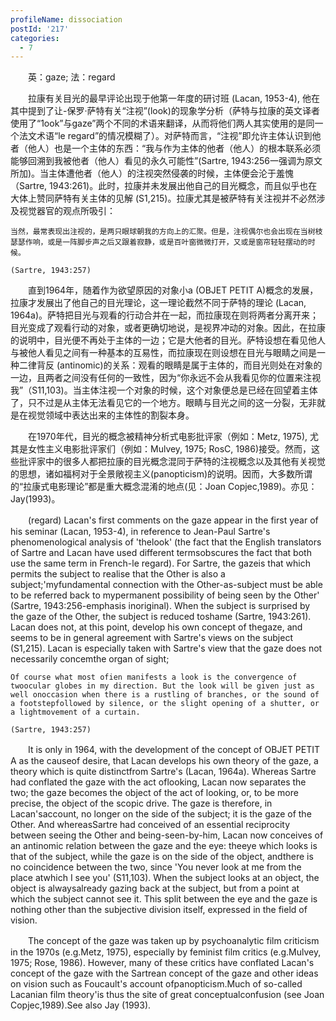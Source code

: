 ```yaml
---
profileName: dissociation
postId: '217'
categories:
  - 7
---
```

‌‌‌‌　　英：gaze; 法：regard

‌‌‌‌　　拉康有关目光的最早评论出现于他第一年度的研讨班 (Lacan, 1953-4), 他在其中提到了让-保罗·萨特有关“注视”(look)的现象学分析（萨特与拉康的英文译者使用了“1ook”与gaze”两个不同的术语来翻译，从而将他们两人其实使用的是同一个法文术语“le regard”的情况模糊了）。对萨特而言，“注视”即允许主体认识到他者（他人）也是一个主体的东西：“我与作为主体的他者（他人）的根本联系必须能够回溯到我被他者（他人）看见的永久可能性”(Sartre, 1943:256一强调为原文所加)。当主体遭他者（他人）的注视突然侵袭的时候，主体便会沦于羞愧（Sartre, 1943:261)。此时，拉康并未发展出他自己的目光概念，而且似乎也在大体上赞同萨特有关主体的见解 (S1,215)。拉康尤其是被萨特有关注视并不必然涉及视觉器官的观点所吸引：

	当然，最常表现出注视的，是两只眼球朝我的方向上的汇聚。但是，注视偶尔也会出现在当树枝瑟瑟作响，或是一阵脚步声之后又跟着寂静，或是百叶窗微微打开，又或是窗帘轻轻摆动的时候。

	(Sartre, 1943:257)

‌‌‌‌　　直到1964年，随着作为欲望原因的对象小a (OBJET PETIT A)概念的发展，拉康才发展出了他自己的目光理论，这一理论截然不同于萨特的理论 (Lacan, 1964a)。萨特把目光与观看的行动合并在一起，而拉康现在则将两者分离开来；目光变成了观看行动的对象，或者更确切地说，是视界冲动的对象。因此，在拉康的说明中，目光便不再处于主体的一边；它是大他者的目光。萨特设想在看见他人与被他人看见之间有一种基本的互易性，而拉康现在则设想在目光与眼睛之间是一种二律背反 (antinomic)的关系：观看的眼睛是属于主体的，而目光则处在对象的一边，且两者之间没有任何的一致性，因为“你永远不会从我看见你的位置来注视我”（S11,103)。当主体注视一个对象的时候，这个对象便总是已经在回望着主体了，只不过是从主体无法看见它的一个地方。眼睛与目光之间的这一分裂，无非就是在视觉领域中表达出来的主体性的割裂本身。

‌‌‌‌　　在1970年代，目光的概念被精神分析式电影批评家（例如：Metz, 1975), 尤其是女性主义电影批评家们（例如：Mulvey, 1975; RosC, 1986)接受。然而，这些批评家中的很多人都把拉康的目光概念混同于萨特的注视概念以及其他有关视觉的思想，诸如福柯对于全景敞视主义(panopticism)的说明。因而，大多数所谓的“拉康式电影理论”都是重大概念混淆的地点(见：Joan Copjec,1989)。亦见：Jay(1993)。


‌‌‌‌　　(regard) Lacan's first comments on the gaze appear in the first year of his seminar (Lacan, 1953-4), in reference to Jean-Paul Sartre's phenomenological analysis of 'thelook' (the fact that the English translators of Sartre and Lacan have used different termsobscures the fact that both use the same term in French-le regard). For Sartre, the gazeis that which permits the subject to realise that the Other is also a subject;'myfundamental connection with the Other-as-subject must be able to be referred back to mypermanent possibility of being seen by the Other' (Sartre, 1943:256-emphasis inoriginal). When the subject is surprised by the gaze of the Other, the subject is reduced toshame (Sartre, 1943:261). Lacan does not, at this point, develop his own concept of thegaze, and seems to be in general agreement with Sartre's views on the subject (S1,215). Lacan is especially taken with Sartre's view that the gaze does not necessarily concemthe organ of sight;

	Of course what most ofien manifests a look is the convergence of twoocular globes in my direction. But the look will be given just as well onoccasion when there is a rustling of branches, or the sound of a footstepfollowed by silence, or the slight opening of a shutter, or a lightmovement of a curtain.

	(Sartre, 1943:257)

‌‌‌‌　　It is only in 1964, with the development of the concept of OBJET PETIT A as the causeof desire, that Lacan develops his own theory of the gaze, a theory which is quite distinctfrom Sartre's (Lacan, 1964a). Whereas Sartre had conflated the gaze with the act oflooking, Lacan now separates the two; the gaze becomes the object of the act of looking, or, to be more precise, the object of the scopic drive. The gaze is therefore, in Lacan'saccount, no longer on the side of the subject; it is the gaze of the Other. And whereasSartre had conceived of an essential reciprocity between seeing the Other and being-seen-by-him, Lacan now conceives of an antinomic relation between the gaze and the eye: theeye which looks is that of the subject, while the gaze is on the side of the object, andthere is no coincidence between the two, since 'You never look at me from the place atwhich I see you' (S11,103). When the subject looks at an object, the object is alwaysalready gazing back at the subject, but from a point at which the subject cannot see it. This split between the eye and the gaze is nothing other than the subjective division itself, expressed in the field of vision.

‌‌‌‌　　The concept of the gaze was taken up by psychoanalytic film criticism in the 1970s (e.g.Metz, 1975), especially by feminist film critics (e.g.Mulvey, 1975; Rose, 1986). However, many of these critics have conflated Lacan's concept of the gaze with the Sartrean concept of the gaze and other ideas on vision such as Foucault's account ofpanopticism.Much of so-called Lacanian film theory'is thus the site of great conceptualconfusion (see Joan Copjec,1989).See also Jay (1993).

